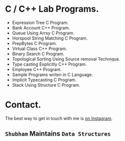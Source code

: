 # C / C++ Lab Programs.

- Expression Tree C Program.
- Bank Account C++ Program.
- Queue Using Arrsy C Program. 
- Horspool String Matching C Program.
- PrepBytes C Program.
- Virtual Class C++ Program.
- Binary Search C Program.
- Topological Sorting Using Source removal Technique.
- Type casting Explicitly C++ Program.
- Employee C++ Program.
- Sample Programs writen in C Language.
- Implicit Typecasting C Program.
- Stack Using Structure C Program.

# Contact.
The best way to get in touch with me is [on Instagram](https://www.instagram.com/subham.kumar032/). 

## ``Shubham``   Maintains  ```Data Structures```
